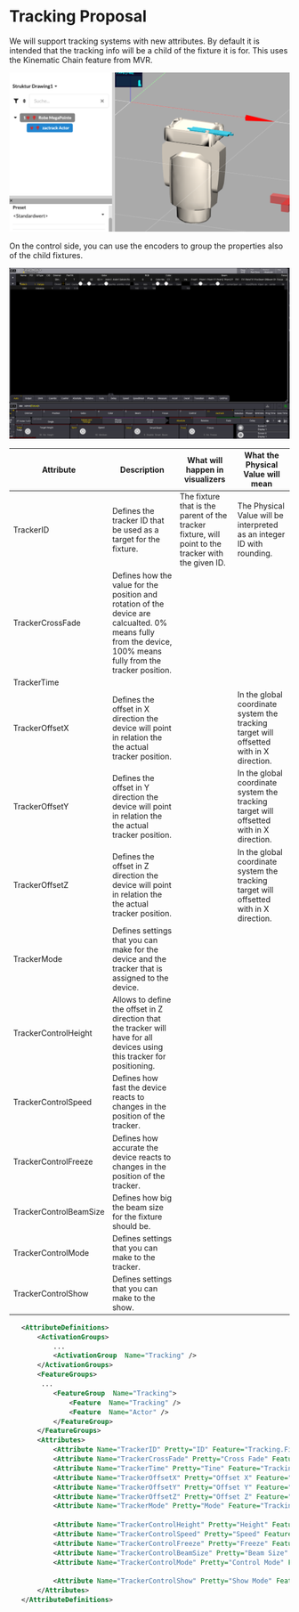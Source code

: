 # Tracking Proposal

We will support tracking systems with new attributes. By default it is intended that the tracking info will be a child of the fixture it is for. This uses the Kinematic Chain feature from MVR.

![Kinematic Chain](./KinematicChain.png)

On the control side, you can use the encoders to group the properties also of the child fixtures.

![ControlSide](./ControlSide.png)

| Attribute  | Description  | What will happen in visualizers  | What the Physical Value will mean  |
|---|---|---|---|
| TrackerID  | Defines the tracker ID that be used as a target for the fixture.   | The fixture that is the parent of the tracker fixture, will point to the tracker with the given ID.   | The Physical Value will be interpreted as an integer ID with rounding.   |
| TrackerCrossFade  | Defines how the value for the position and rotation of the device are calcualted. 0% means fully from the device, 100% means fully from the tracker position.  |    |
| TrackerTime  |   |    |
| TrackerOffsetX  | Defines the offset in X direction the device will point in relation the the actual tracker position.  |    | In the global coordinate system the tracking target will offsetted with in X direction.  | 
| TrackerOffsetY  | Defines the offset in Y direction the device will point in relation the the actual tracker position.  |    | In the global coordinate system the tracking target will offsetted with in X direction.| 
| TrackerOffsetZ  | Defines the offset in Z direction the device will point in relation the the actual tracker position.  |    | In the global coordinate system the tracking target will offsetted with in X direction. | 
| TrackerMode  | Defines settings that you can make for the device and the tracker that is assigned to the device.  |    |
| TrackerControlHeight  | Allows to define the offset in Z direction that the tracker will have for all devices using this tracker for positioning.  |    |
| TrackerControlSpeed  | Defines how fast the device reacts to changes in the position of the tracker.  |    |
| TrackerControlFreeze  | Defines how accurate the device reacts to changes in the position of the tracker.  |    |
| TrackerControlBeamSize  | Defines how big the beam size for the fixture should be.   |    |
| TrackerControlMode  | Defines settings that you can make to the tracker.  |    |
| TrackerControlShow  | Defines settings that you can make to the show.  |    |


```xml
   <AttributeDefinitions>  
       <ActivationGroups>  
           ... 
           <ActivationGroup  Name="Tracking" />  
       </ActivationGroups>  
       <FeatureGroups>  
        ...
           <FeatureGroup  Name="Tracking">  
               <Feature  Name="Tracking" />  
               <Feature  Name="Actor" />  
           </FeatureGroup>  
       </FeatureGroups>  
       <Attributes>  
           <Attribute Name="TrackerID" Pretty="ID" Feature="Tracking.Fixture" PhysicalUnit="None"/>  
           <Attribute Name="TrackerCrossFade" Pretty="Cross Fade" Feature="Tracking.Fixture" PhysicalUnit="Percent"/>  
           <Attribute Name="TrackerTime" Pretty="Tine" Feature="Tracking.Fixture" PhysicalUnit="Time"/>  
           <Attribute Name="TrackerOffsetX" Pretty="Offset X" Feature="Tracking.Fixture" PhysicalUnit="Length"/>  
           <Attribute Name="TrackerOffsetY" Pretty="Offset Y" Feature="Tracking.Fixture" PhysicalUnit="Length"/>  
           <Attribute Name="TrackerOffsetZ" Pretty="Offset Z" Feature="Tracking.Fixture" PhysicalUnit="Length"/>  
           <Attribute Name="TrackerMode" Pretty="Mode" Feature="Tracking.Fixture" PhysicalUnit="None"/>  

           <Attribute Name="TrackerControlHeight" Pretty="Height" Feature="Tracking.FixtureControl" PhysicalUnit="Length"/>  
           <Attribute Name="TrackerControlSpeed" Pretty="Speed" Feature="Tracking.FixtureControl" PhysicalUnit="Speed"/>  
           <Attribute Name="TrackerControlFreeze" Pretty="Freeze" Feature="Tracking.FixtureControl" PhysicalUnit="Percent"/>  
           <Attribute Name="TrackerControlBeamSize" Pretty="Beam Size" Feature="Tracking.FixtureControl" PhysicalUnit="Length"/>  
           <Attribute Name="TrackerControlMode" Pretty="Control Mode" Feature="Tracking.FixtureControl" PhysicalUnit="None"/>  

           <Attribute Name="TrackerControlShow" Pretty="Show Mode" Feature="Tracking.FixtureControl" PhysicalUnit="None"/>  
       </Attributes>  
   </AttributeDefinitions>
```